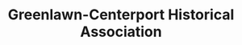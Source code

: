 ---
layout: repo
title: "Greenlawn-Centerport Historical Association"
id: 20131
permalink: repos/20131/
---